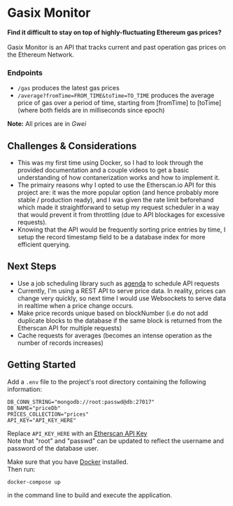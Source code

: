 # Gasix Monitor
**Find it difficult to stay on top of highly-fluctuating Ethereum gas prices?** <br><br>
Gasix Monitor is an API that tracks current and past
operation gas prices on the Ethereum Network. 

### Endpoints

- ``/gas`` produces the latest gas prices
- ``/average?fromTime=FROM_TIME&toTime=TO_TIME`` produces the average price of gas over a period of time, starting from [fromTime] to [toTime] (where both fields are in milliseconds since epoch)

**Note:** All prices are in *Gwei*

## Challenges & Considerations
* This was my first time using Docker, so I had to look through
the provided documentation and a couple videos to get a basic understanding of how contanerization works and how to implement it. <br>
* The primairy reasons why I opted to use the Etherscan.io API for this project are: it was the more popular option (and hence probably more stable / production ready), and I was given the rate limit beforehand which made it straightforward to setup my request scheduler in a way that would prevent it from throttling (due to API blockages for excessive requests). 
* Knowing that the API would be frequently sorting price entries by time, I setup the record timestamp field to be a database index for more efficient querying.

## Next Steps

* Use a job scheduling library such as [agenda](https://www.npmjs.com/package/agenda) to schedule API requests
* Currently, I'm using a REST API to serve price data. In reality, prices can change very quickly, so next time I would use Websockets to serve data in realtime when a price change occurs.
* Make price records unique based on blockNumber (i.e do not add duplicate blocks to the database if the same block is returned from the Etherscan API for multiple requests)
* Cache requests for averages (becomes an intense operation as the number of records increases)

## Getting Started

Add a `.env` file to the project's root directory containing the following information:
```
DB_CONN_STRING="mongodb://root:passwd@db:27017"
DB_NAME="priceDb"
PRICES_COLLECTION="prices"
API_KEY="API_KEY_HERE"
```
Replace `API_KEY_HERE` with an [Etherscan API Key](https://docs.etherscan.io/getting-started/viewing-api-usage-statistics) <br>
Note that "root" and "passwd" can be updated to reflect the
username and password of the database user.

Make sure that you have [Docker](https://docs.docker.com/get-docker/) installed. <br>
Then run:
```
docker-compose up
```
in the command line to build and execute the application.
